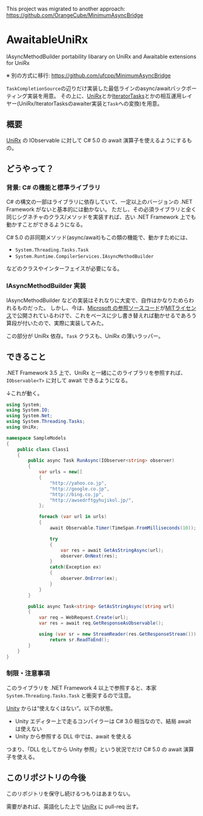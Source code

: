 This project was migrated to another approach: https://github.com/OrangeCube/MinimumAsyncBridge


# AwaitableUniRx

IAsyncMethodBuilder portability libarary on UniRx and Awaitable extensions for UniRx

※ 別の方式に移行: https://github.com/ufcpp/MinimumAsyncBridge

`TaskCompletionSource`の辺りだけ実装した最低ラインのasync/awaitバックポーティング実装を用意。
その上に、[UniRx](https://github.com/neuecc/UniRx)とか[IteratorTasks](https://github.com/OrangeCube/IteratorTasks)とかの相互運用レイヤー(UniRx/IteratorTasksのawaiter実装と`Task`への変換)を用意。

## 概要

[UniRx](https://github.com/neuecc/UniRx)  の IObservable に対して C# 5.0 の await 演算子を使えるようにするもの。

## どうやって？

### 背景: C# の機能と標準ライブラリ

C# の構文の一部はライブラリに依存していて、一定以上のバージョンの .NET Framework がないと基本的には動かない。
ただし、その必須ライブラリと全く同じシグネチャのクラス/メソッドを実装すれば、古い .NET Framework 上でも動かすことができるようになる。

C# 5.0 の非同期メソッド(async/await)もこの類の機能で、動かすためには、

- `System.Threading.Tasks.Task`
- `System.Runtime.CompilerServices.IAsyncMethodBuilder`

などのクラスやインターフェイスが必要になる。

### IAsyncMethodBuilder 実装

IAsyncMethodBuilder などの実装はそれなりに大変で、自作はかなりためらわれるものだった。
しかし、今は、[Microsoft の参照ソースコード](https://github.com/Microsoft/referencesource)が[MITライセンス](https://github.com/Microsoft/referencesource/blob/master/LICENSE.txt)で公開されているわけで、これをベースに少し書き替えれば動かせるであろう算段が付いたので、実際に実装してみた。

この部分が UniRx 依存。`Task` クラスも、UniRx の薄いラッパー。

## できること

.NET Framework 3.5 上で、UniRx と一緒にこのライブラリを参照すれば、`IObservable<T>` に対して await できるようになる。

↓これが動く。

```cs
using System;
using System.IO;
using System.Net;
using System.Threading.Tasks;
using UniRx;

namespace SampleModels
{
    public class Class1
    {
        public async Task RunAsync(IObserver<string> observer)
        {
            var urls = new[]
            {
                "http://yahoo.co.jp",
                "http://google.co.jp",
                "http://bing.co.jp",
                "http://awsedrftgyhujikol.jp/",
            };

            foreach (var url in urls)
            {
                await Observable.Timer(TimeSpan.FromMilliseconds(10));

                try
                {
                    var res = await GetAsStringAsync(url);
                    observer.OnNext(res);
                }
                catch(Exception ex)
                {
                    observer.OnError(ex);
                }
            }
        }

        public async Task<string> GetAsStringAsync(string url)
        {
            var req = WebRequest.Create(url);
            var res = await req.GetResponseAsObservable();

            using (var sr = new StreamReader(res.GetResponseStream()))
                return sr.ReadToEnd();
        }
    }
}
```

### 制限・注意事項

このライブラリを .NET Framework 4 以上で参照すると、本家 `System.Threading.Tasks.Task` と衝突するので注意。

[Unity](http://japan.unity3d.com/unity/) からは“使えなくはない”。以下の状態。

- Unity エディター上で走るコンパイラーは C# 3.0 相当なので、結局 await は使えない
- Unity から参照する DLL 中では、await を使える

つまり、「DLL 化してから Unity 参照」という状況でだけ C# 5.0 の await 演算子を使える。

## このリポジトリの今後

このリポジトリを保守し続けるつもりはあまりない。

需要があれば、英語化した上で [UniRx](https://github.com/neuecc/UniRx) に pull-req 出す。
